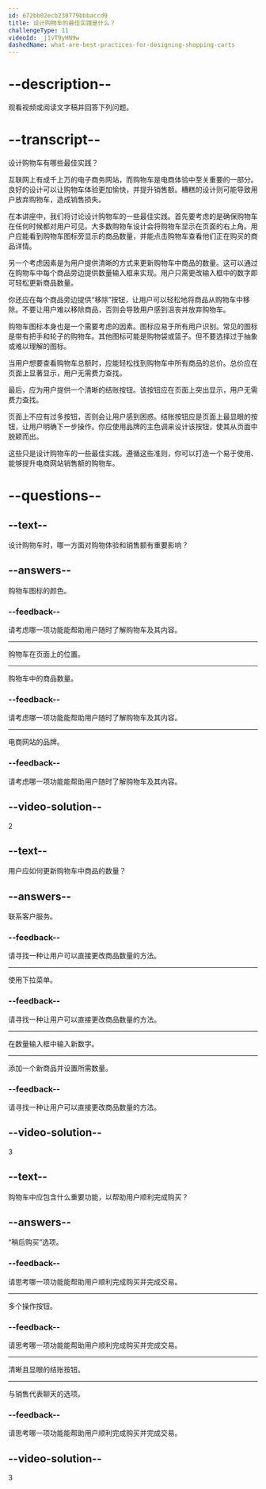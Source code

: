 ```yaml
---
id: 672bb02ecb230779bbbaccd9
title: 设计购物车的最佳实践是什么？
challengeType: 11
videoId: _j1vT9yHN9w
dashedName: what-are-best-practices-for-designing-shopping-carts
---
```


# --description--

观看视频或阅读文字稿并回答下列问题。

# --transcript--

设计购物车有哪些最佳实践？

互联网上有成千上万的电子商务网站，而购物车是电商体验中至关重要的一部分。良好的设计可以让购物车体验更加愉快，并提升销售额。糟糕的设计则可能导致用户放弃购物车，造成销售损失。

在本讲座中，我们将讨论设计购物车的一些最佳实践。首先要考虑的是确保购物车在任何时候都对用户可见。大多数购物车设计会将购物车显示在页面的右上角。用户应能看到购物车图标旁显示的商品数量，并能点击购物车查看他们正在购买的商品详情。

另一个考虑因素是为用户提供清晰的方式来更新购物车中商品的数量。这可以通过在购物车中每个商品旁边提供数量输入框来实现。用户只需更改输入框中的数字即可轻松更新商品数量。

你还应在每个商品旁边提供“移除”按钮，让用户可以轻松地将商品从购物车中移除。不要让用户难以移除商品，否则会导致用户感到沮丧并放弃购物车。

购物车图标本身也是一个需要考虑的因素。图标应易于所有用户识别。常见的图标是带有把手和轮子的购物车。其他图标可能是购物袋或篮子。但不要选择过于抽象或难以理解的图标。

当用户想要查看购物车总额时，应能轻松找到购物车中所有商品的总价。总价应在页面上显著显示，用户无需费力查找。

最后，应为用户提供一个清晰的结账按钮。该按钮应在页面上突出显示，用户无需费力查找。

页面上不应有过多按钮，否则会让用户感到困惑。结账按钮应是页面上最显眼的按钮，让用户明确下一步操作。你应使用品牌的主色调来设计该按钮，使其从页面中脱颖而出。

这些只是设计购物车的一些最佳实践。遵循这些准则，你可以打造一个易于使用、能够提升电商网站销售额的购物车。

# --questions--

## --text--

设计购物车时，哪一方面对购物体验和销售额有重要影响？

## --answers--

购物车图标的颜色。

### --feedback--

请考虑哪一项功能能帮助用户随时了解购物车及其内容。

---

购物车在页面上的位置。

---

购物车中的商品数量。

### --feedback--

请考虑哪一项功能能帮助用户随时了解购物车及其内容。

---

电商网站的品牌。

### --feedback--

请考虑哪一项功能能帮助用户随时了解购物车及其内容。

## --video-solution--

2

## --text--

用户应如何更新购物车中商品的数量？

## --answers--

联系客户服务。

### --feedback--

请寻找一种让用户可以直接更改商品数量的方法。

---

使用下拉菜单。

### --feedback--

请寻找一种让用户可以直接更改商品数量的方法。

---

在数量输入框中输入新数字。

---

添加一个新商品并设置所需数量。

### --feedback--

请寻找一种让用户可以直接更改商品数量的方法。

## --video-solution--

3

## --text--

购物车中应包含什么重要功能，以帮助用户顺利完成购买？

## --answers--

“稍后购买”选项。

### --feedback--

请思考哪一项功能能帮助用户顺利完成购买并完成交易。

---

多个操作按钮。

### --feedback--

请思考哪一项功能能帮助用户顺利完成购买并完成交易。

---

清晰且显眼的结账按钮。

---

与销售代表聊天的选项。

### --feedback--

请思考哪一项功能能帮助用户顺利完成购买并完成交易。

## --video-solution--

3

